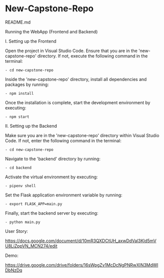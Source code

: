 # New-Capstone-Repo

README.md

Running the WebApp (Frontend and Backend)

I. Setting up the Frontend

Open the project in Visual Studio Code. Ensure that you are in the 'new-capstone-repo' directory. If not, execute the following command in the terminal:

    - cd new-capstone-repo

Inside the 'new-capstone-repo' directory, install all dependencies and packages by running:

    - npm install

Once the installation is complete, start the development environment by executing:

    - npm start

II. Setting up the Backend

Make sure you are in the 'new-capstone-repo' directory within Visual Studio Code. If not, enter the following command in the terminal:

    - cd new-capstone-repo

Navigate to the 'backend' directory by running:

    - cd backend

Activate the virtual environment by executing:

    - pipenv shell

Set the Flask application environment variable by running:

    - export FLASK_APP=main.py

Finally, start the backend server by executing:

    - python main.py

User Story:

https://docs.google.com/document/d/10mR3QXDCtUH_axwDdVal3Kld5mVU8LiZppVN_MCN274/edit

Demo:

https://drive.google.com/drive/folders/16sWpgZv1McDcNgPNRwXIN3MdWlDbNzDq
